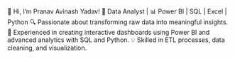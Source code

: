 👋 Hi, I’m Pranav Avinash Yadav!
💼 Data Analyst | 📊 Power BI | SQL | Excel | Python
🔍 Passionate about transforming raw data into meaningful insights.
🚀 Experienced in creating interactive dashboards using Power BI and advanced analytics with SQL and Python.
💡 Skilled in ETL processes, data cleaning, and visualization.
